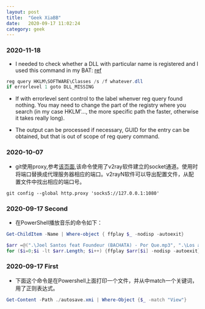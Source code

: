```yaml
---
layout: post
title:  "Geek XiaBB"
date:   2020-09-17 11:02:24
category: geek
---
```


### 2020-11-18

* I needed to check whether a DLL with particular name is registered and I used this command in my BAT: [ref](https://serverfault.com/questions/576831/how-do-i-know-if-a-dll-is-registered)

``` powershell
reg query HKLM\SOFTWARE\Classes /s /f whatever.dll
if errorlevel 1 goto DLL_MISSING
```

* If with errorlevel sent control to the label whenver reg query found nothing. You may need to change the part of the registry where you search (in my case HKLM'..., the more specific path the faster, otherwise it takes really long).

* The output can be processed if necessary, GUID for the entry can be obtained, but that is out of scope of reg query command.

### 2020-10-07

* git使用proxy,参考[该页面](https://gist.github.com/laispace/666dd7b27e9116faece6),该命令使用了v2ray软件建立的socket通道。使用时将端口替换成代理服务器相应的端口。v2rayN软件可以导出配置文件，从配置文件中找出相应的端口号。

```git
git config --global http.proxy 'socks5://127.0.0.1:1080'
```

### 2020-09-17 Second

* 在PowerShell播放音乐的命令如下：

``` powershell
Get-ChildItem -Name | Where-object { ffplay $_ -nodisp -autoexit}
```

``` powershell
$arr =@(".\Joel Santos feat Foundeur (BACHATA) - Por Que.mp3", ".\Los ángeles Azules - Acarí?ame feat. Julieta Venegas, Juan Ingaramo, Jay de la Cueva.mp3", ".\Shawn Mendes, Camila Cabello - Se?orita (DJ Tronky Bachata Remix).mp3", ".\Tito el Bambino,Daddy Yankee - Chequea CoI mo Se Siente.mp3")
for ($i=0;$i -lt $arr.Length; $i++) {ffplay $arr[$i] -nodisp -autoexit}
```

### 2020-09-17 First

* 下面这个命令是在Powershell上面打印一个文件，并从中match一个关键词，用了正则表达式。

``` powershell
Get-Content -Path ./autosave.xmi | Where-Object {$_ -match "View"}
```